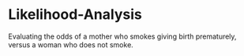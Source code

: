 # Likelihood-Analysis
Evaluating the odds of a mother who smokes giving birth prematurely, versus a woman who does not smoke.

